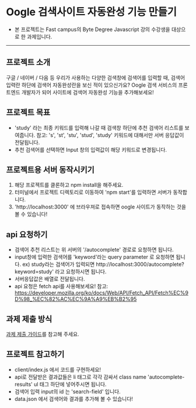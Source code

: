 # Oogle 검색사이트 자동완성 기능 만들기

- 본 프로젝트는 Fast campus의 Byte Degree Javascript 강의 수강생을 대상으로 한 과제입니다.

---

## 프로젝트 소개
구글 / 네이버 / 다음 등 우리가 사용하는 다양한 검색창에 검색어를 입력할 때, 검색어 입력란 하단에 검색어 자동완성란을 보신 적이 있으신가요?
Oogle 검색 서비스의 프론트엔드 개발자가 되어 사이트에 검색어 자동완성 기능을 추가해보세요!

## 프로젝트 목표
- 'study' 라는 최종 키워드를 입력해 나갈 때 검색창 하단에 추천 검색어 리스트를 보여줍니다.
  참고: 's', 'st', 'stu', 'stud', 'study' 키워드에 대해서만 서버 응답값이 전달됩니다.
- 추천 검색어를 선택하면 Input 창의 입력값이 해당 키워드로 변경됩니다.

## 프로젝트용 서버 동작시키기
1. 해당 프로젝트를 클론하고 npm install을 해주세요.
2. 터미널에서 프로젝트 디렉토리로 이동하여 'npm start'를 입력하면 서버가 동작합니다.
3. 'http://localhost:3000' 에 브라우져로 접속하면 oogle 사이트가 동작하는 것을 볼 수 있습니다!

## api 요청하기
- 검색어 추천 리스트는 위 서버의 '/autocomplete' 경로로 요청하면 됩니다.
- input창에 입력한 검색어를 'keyword'라는 query parameter 로 요청하면 됩니다.
  ex) study라는 검색어가 입력되면 http://localhost:3000/autocomplete?keyword=study' 라고 요청하시면 됩니다.
- 서버응답값은 배열로 전달됩니다.
- api 요청은 fetch api를 사용해보세요!
  참고: https://developer.mozilla.org/ko/docs/Web/API/Fetch_API/Fetch%EC%9D%98_%EC%82%AC%EC%9A%A9%EB%B2%95

## 과제 제출 방식

[과제 제출 가이드](./submission_guide.md)를 참고해 주세요.

## 프로젝트 참고하기
- client/index.js 에서 코드를 구현하세요!
- api로 전달받은 결과값들은 li 태그로 각각 감싸서 class name 'autocomplete-results' ul 태그 하단에 넣어주시면 됩니다.
- 검색어 입력 input의 id 는 'search-field' 입니다.
- data.json 에서 검색어와 결과를 추가해 볼 수 있습니다!